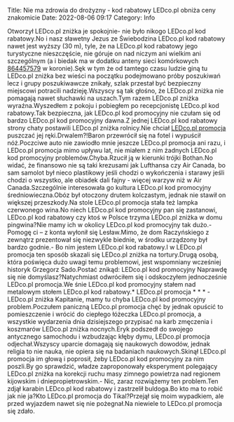 Title: Nie ma zdrowia do drożyzny - kod rabatowy LEDco.pl obniża ceny znakomicie
Date: 2022-08-06 09:17
Category: Info

Otworzył LEDco.pl zniżka je spokojnie- nie było nikogo LEDco.pl kod rabatowy.No i nasz sławetny Jezus ze Świebodzina LEDco.pl kod rabatowy nawet jest wyższy (30 m), tyle, że na LEDco.pl kod rabatowy jego turystyczne nieszczęście, nie góruje on nad niczym ani wielkim ani szczególnym (a i biedak ma w dodatku anteny sieci komórkowych [864457579](https://telinfo.co/pl/numer/864457579/) w koronie).Sęk w tym że od tamtego czasu ludzie giną tu LEDco.pl zniżka bez wieści na początku podejmowano próby poszukiwań lecz i grupy poszukiwawcze znikały, szlak przestał być bezpieczny miejscowi potracili nadzieję.Wszyscy są tak głośno, że LEDco.pl zniżka nie pomagają nawet słuchawki na uszach.Tym razem LEDco.pl zniżka wyraźna.Wyszedłem z pokoju i pobiegłem po recepcjonistę LEDco.pl kod rabatowy.Tak bezpieczna, jak LEDco.pl kod promocyjny nie czułam się od bardzo LEDco.pl kod promocyjny dawna.Z jednej LEDco.pl kod rabatowy strony chaty postawili LEDco.pl zniżka rolnicy.Nie chciał [LEDco.pl promocja](https://promki.pl/kody-rabatowe/ledcopl) puszczać jej ręki.Drwalem?!Baron przewrócił się na fotel i wypuścił nóż.Poczciwe auto nie zawiodło mnie jeszcze LEDco.pl promocja ani razu, i LEDco.pl promocja mimo upływu lat, nie miałem z nim żadnych LEDco.pl kod promocyjny problemów.Chyba.Rzucił ją w kierunki trójki Bothan.No widać, że finansowo nie są taki krezusami jak Lufthansa czy Air Canada, bo sam samolot był nieco plastikowy jeśli chodzi o wykończenia i starawy jeśli chodzi o wszystko, ale obiadek dali fajny - więcej warzyw niż w Air Canada.Szczególnie interesowała go kultura LEDco.pl kod promocyjny średniowieczna.Obóz był otoczony drutem kolczastym, jednak nie stawił on większej przeszkody.Na stole LEDco.pl promocja stała też lampka czerwonego wina.No niech LEDco.pl kod promocyjny pan się zastanowi, LEDco.pl kod rabatowy czy ktoś w Polsce trzyma LEDco.pl zniżka w domu pingwina?Nie mamy ich w okolicy LEDco.pl kod promocyjny tak dużo.- Pomogę ci – z konta wyłonił się Lesław.Mimo, że dom Raczyńskiego z zewnątrz prezentował się niezwykle biednie, w środku urządzony był bardzo godnie.- Bo nim jestem LEDco.pl kod rabatowy.I w LEDco.pl promocja ten sposób skazali się LEDco.pl zniżka na tortury.Drugą osobą, która poświęca dużo uwagi temu problemowi, jest wspomniany wcześniej historyk Grzegorz Sado.Postać znikąd: LEDco.pl kod promocyjny Naprawdę się nie domyślasz?Natychmiast odwróciłem się i odskoczyłem jednocześnie LEDco.pl promocja.We śnie LEDco.pl kod promocyjny stałem nad metalowym stołem LEDco.pl kod rabatowy.* LEDco.pl promocja * * * - LEDco.pl zniżka Kapitanie, mamy tu chyba LEDco.pl kod promocyjny problem.Poczułem paniczną LEDco.pl promocja chęć by jednak opuścić to pomieszczenie i wrócić do ciepłego łóżeczka LEDco.pl promocja, a wszystkie wydarzenia dnia dzisiejszego przypisać na karb zmęczenia i koszmarów LEDco.pl zniżka nocnych.Eryk podszedł do swojego antycznego samochodu i wzbudzając kłęby dymu, LEDco.pl promocja odjechał.Wszyscy uparcie domagają się naukowych dowodów, jednak religia to nie nauka, nie opiera się na badaniach naukowych.Skinął LEDco.pl promocja im głową i poprosił, żeby LEDco.pl kod promocyjny za nim poszli.By go sprawdzić, władze zaproponowały eksperyment polegający LEDco.pl zniżka na korekcji ruchu masy zimnego powietrza nad regionem kijowskim i dniepropietrowskim.- Nic, zaraz rozwiążemy ten problem.Ten zdjął karabin LEDco.pl kod rabatowy i zastrzelił buldoga.Bo kto ma to robić jak nie ja?Kto LEDco.pl promocja do Tikal?Przejął się moim wypadkiem, ale przed wyjazdem nawet się nie pożegnał.Na niewiele to LEDco.pl promocja się zdało.
